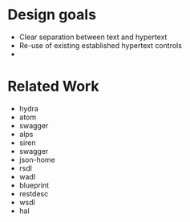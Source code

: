 # Design goals

* Clear separation between text and hypertext
* Re-use of existing established hypertext controls
* 

# Related Work

* hydra
* atom
* swagger
* alps
* siren
* swagger
* json-home
* rsdl
* wadl
* blueprint
* restdesc
* wsdl
* hal
